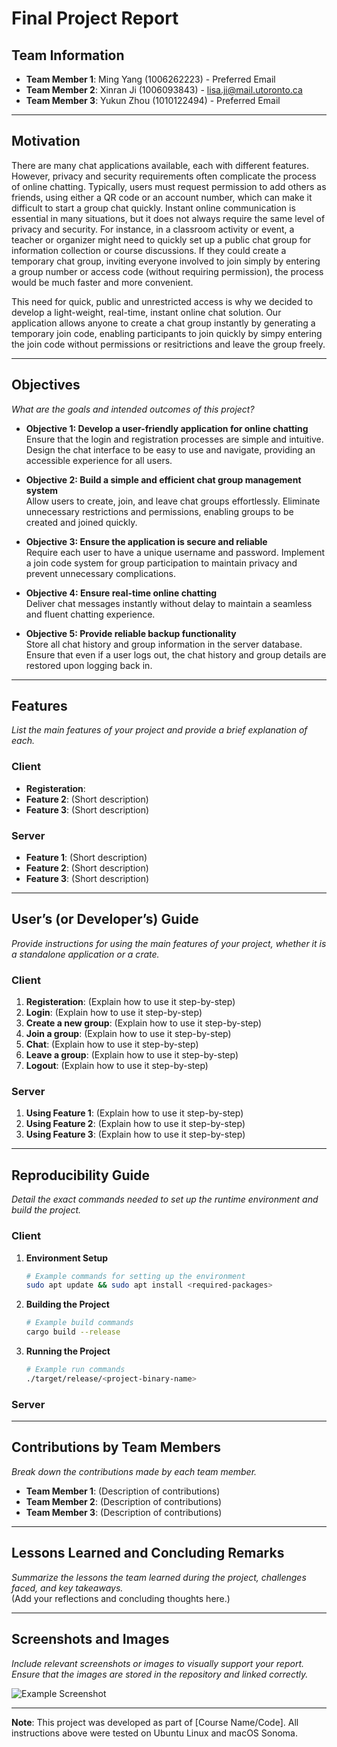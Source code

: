 # Final Project Report

## Team Information

- **Team Member 1**: Ming Yang (1006262223) - Preferred Email
- **Team Member 2**: Xinran Ji (1006093843) - <lisa.ji@mail.utoronto.ca>
- **Team Member 3**: Yukun Zhou (1010122494) - Preferred Email

---

## Motivation

There are many chat applications available, each with different features. However, privacy and security requirements often complicate the process of online chatting. Typically, users must request permission to add others as friends, using either a QR code or an account number, which can make it difficult to start a group chat quickly. Instant online communication is essential in many situations, but it does not always require the same level of privacy and security. For instance, in a classroom activity or event, a teacher or organizer might need to quickly set up a public chat group for information collection or course discussions. If they could create a temporary chat group, inviting everyone involved to join simply by entering a group number or access code (without requiring permission), the process would be much faster and more convenient.

This need for quick, public and unrestricted access is why we decided to develop a light-weight, real-time, instant online chat solution. Our application allows anyone to create a chat group instantly by generating a temporary join code, enabling participants to join quickly by simpy entering the join code without permissions or resitrictions and leave the group freely.

---

## Objectives

*What are the goals and intended outcomes of this project?*  

- **Objective 1: Develop a user-friendly application for online chatting**  
  Ensure that the login and registration processes are simple and intuitive. Design the chat interface to be easy to use and navigate, providing an accessible experience for all users.

- **Objective 2: Build a simple and efficient chat group management system**  
  Allow users to create, join, and leave chat groups effortlessly. Eliminate unnecessary restrictions and permissions, enabling groups to be created and joined quickly.

- **Objective 3: Ensure the application is secure and reliable**  
  Require each user to have a unique username and password. Implement a join code system for group participation to maintain privacy and prevent unnecessary complications.

- **Objective 4: Ensure real-time online chatting**  
  Deliver chat messages instantly without delay to maintain a seamless and fluent chatting experience.

- **Objective 5: Provide reliable backup functionality**  
  Store all chat history and group information in the server database. Ensure that even if a user logs out, the chat history and group details are restored upon logging back in.

---

## Features

*List the main features of your project and provide a brief explanation of each.*  

### Client

- **Registeration**:  
- **Feature 2**: (Short description)  
- **Feature 3**: (Short description)  

### Server

- **Feature 1**: (Short description)  
- **Feature 2**: (Short description)  
- **Feature 3**: (Short description)  

---

## User’s (or Developer’s) Guide

*Provide instructions for using the main features of your project, whether it is a standalone application or a crate.*  

### Client

1. **Registeration**: (Explain how to use it step-by-step)  
2. **Login**: (Explain how to use it step-by-step)  
3. **Create a new group**: (Explain how to use it step-by-step)
4. **Join a group**: (Explain how to use it step-by-step)
5. **Chat**: (Explain how to use it step-by-step)
6. **Leave a group**: (Explain how to use it step-by-step)
7. **Logout**: (Explain how to use it step-by-step)

### Server
 
1. **Using Feature 1**: (Explain how to use it step-by-step)  
2. **Using Feature 2**: (Explain how to use it step-by-step)  
3. **Using Feature 3**: (Explain how to use it step-by-step)  

---

## Reproducibility Guide

*Detail the exact commands needed to set up the runtime environment and build the project.*  

### Client

1. **Environment Setup**  

    ```bash
    # Example commands for setting up the environment
    sudo apt update && sudo apt install <required-packages>
    ```

2. **Building the Project**  

    ```bash
    # Example build commands
    cargo build --release
    ```

3. **Running the Project**  

    ```bash
    # Example run commands
    ./target/release/<project-binary-name>
    ```

### Server

---

## Contributions by Team Members

*Break down the contributions made by each team member.*  

- **Team Member 1**: (Description of contributions)  
- **Team Member 2**: (Description of contributions)  
- **Team Member 3**: (Description of contributions)  

---

## Lessons Learned and Concluding Remarks

*Summarize the lessons the team learned during the project, challenges faced, and key takeaways.*  
(Add your reflections and concluding thoughts here.)

---

## Screenshots and Images

*Include relevant screenshots or images to visually support your report. Ensure that the images are stored in the repository and linked correctly.*

![Example Screenshot](images/example-screenshot.png)

---

**Note**: This project was developed as part of [Course Name/Code]. All instructions above were tested on Ubuntu Linux and macOS Sonoma.

